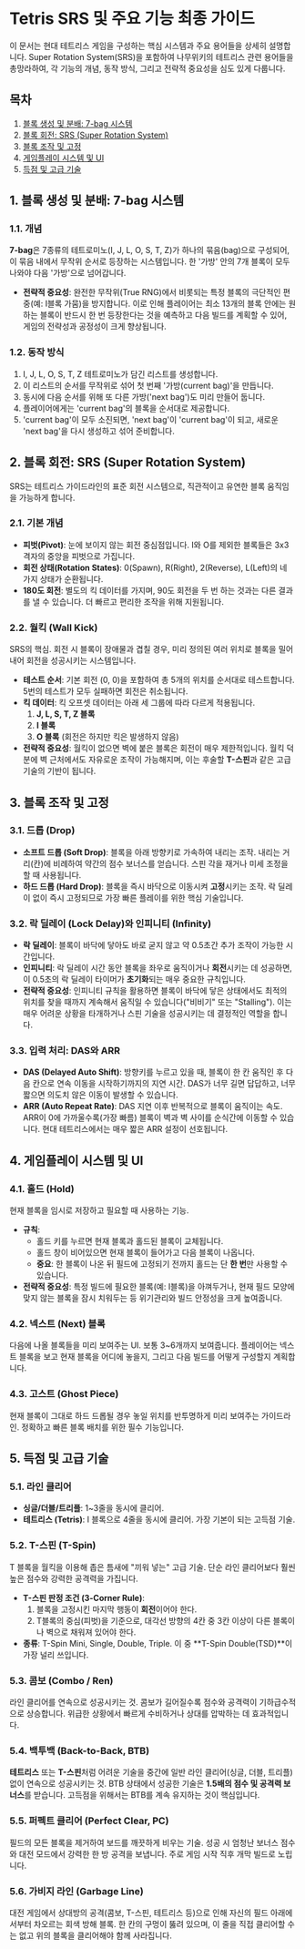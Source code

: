 # **Tetris SRS 및 주요 기능 최종 가이드**

이 문서는 현대 테트리스 게임을 구성하는 핵심 시스템과 주요 용어들을 상세히 설명합니다. Super Rotation System(SRS)을 포함하여 나무위키의 테트리스 관련 용어들을 총망라하여, 각 기능의 개념, 동작 방식, 그리고 전략적 중요성을 심도 있게 다룹니다.

## **목차**

1. [블록 생성 및 분배: 7-bag 시스템](https://www.google.com/search?q=%231-%EB%B8%94%EB%A1%9D-%EC%83%9D%EC%84%B1-%EB%B0%8F-%EB%B6%84%EB%B0%B0-7-bag-%EC%8B%9C%EC%8A%A4%ED%85%9C)  
2. [블록 회전: SRS (Super Rotation System)](https://www.google.com/search?q=%232-%EB%B8%94%EB%A1%9D-%ED%9A%8C%EC%A0%84-srs-super-rotation-system)  
3. [블록 조작 및 고정](https://www.google.com/search?q=%233-%EB%B8%94%EB%A1%9D-%EC%A1%B0%EC%9E%91-%EB%B0%8F-%EA%B3%A0%EC%A0%95)  
4. [게임플레이 시스템 및 UI](https://www.google.com/search?q=%234-%EA%B2%8C%EC%9E%84%ED%94%8C%EB%A0%88%EC%9D%B4-%EC%8B%9C%EC%8A%A4%ED%85%9C-%EB%B0%8F-ui)  
5. [득점 및 고급 기술](https://www.google.com/search?q=%235-%EB%93%9D%EC%A0%90-%EB%B0%8F-%EA%B3%A0%EA%B8%89-%EA%B8%B0%EC%88%A0)

## **1\. 블록 생성 및 분배: 7-bag 시스템**

### **1.1. 개념**

**7-bag**은 7종류의 테트로미노(I, J, L, O, S, T, Z)가 하나의 묶음(bag)으로 구성되어, 이 묶음 내에서 무작위 순서로 등장하는 시스템입니다. 한 '가방' 안의 7개 블록이 모두 나와야 다음 '가방'으로 넘어갑니다.

* **전략적 중요성**: 완전한 무작위(True RNG)에서 비롯되는 특정 블록의 극단적인 편중(예: I블록 가뭄)을 방지합니다. 이로 인해 플레이어는 최소 13개의 블록 안에는 원하는 블록이 반드시 한 번 등장한다는 것을 예측하고 다음 빌드를 계획할 수 있어, 게임의 전략성과 공정성이 크게 향상됩니다.

### **1.2. 동작 방식**

1. I, J, L, O, S, T, Z 테트로미노가 담긴 리스트를 생성합니다.  
2. 이 리스트의 순서를 무작위로 섞어 첫 번째 '가방(current bag)'을 만듭니다.  
3. 동시에 다음 순서를 위해 또 다른 가방('next bag')도 미리 만들어 둡니다.  
4. 플레이어에게는 'current bag'의 블록을 순서대로 제공합니다.  
5. 'current bag'이 모두 소진되면, 'next bag'이 'current bag'이 되고, 새로운 'next bag'을 다시 생성하고 섞어 준비합니다.

## **2\. 블록 회전: SRS (Super Rotation System)**

SRS는 테트리스 가이드라인의 표준 회전 시스템으로, 직관적이고 유연한 블록 움직임을 가능하게 합니다.

### **2.1. 기본 개념**

* **피벗(Pivot)**: 눈에 보이지 않는 회전 중심점입니다. I와 O를 제외한 블록들은 3x3 격자의 중앙을 피벗으로 가집니다.  
* **회전 상태(Rotation States)**: 0(Spawn), R(Right), 2(Reverse), L(Left)의 네 가지 상태가 순환됩니다.  
* **180도 회전**: 별도의 킥 데이터를 가지며, 90도 회전을 두 번 하는 것과는 다른 결과를 낼 수 있습니다. 더 빠르고 편리한 조작을 위해 지원됩니다.

### **2.2. 월킥 (Wall Kick)**

SRS의 핵심. 회전 시 블록이 장애물과 겹칠 경우, 미리 정의된 여러 위치로 블록을 밀어내어 회전을 성공시키는 시스템입니다.

* **테스트 순서**: 기본 회전 (0, 0)을 포함하여 총 5개의 위치를 순서대로 테스트합니다. 5번의 테스트가 모두 실패하면 회전은 취소됩니다.  
* **킥 데이터**: 킥 오프셋 데이터는 아래 세 그룹에 따라 다르게 적용됩니다.  
  1. **J, L, S, T, Z 블록**  
  2. **I 블록**  
  3. **O 블록** (회전은 하지만 킥은 발생하지 않음)  
* **전략적 중요성**: 월킥이 없으면 벽에 붙은 블록은 회전이 매우 제한적입니다. 월킥 덕분에 벽 근처에서도 자유로운 조작이 가능해지며, 이는 후술할 **T-스핀**과 같은 고급 기술의 기반이 됩니다.

## **3\. 블록 조작 및 고정**

### **3.1. 드롭 (Drop)**

* **소프트 드롭 (Soft Drop)**: 블록을 아래 방향키로 가속하여 내리는 조작. 내리는 거리(칸)에 비례하여 약간의 점수 보너스를 얻습니다. 스핀 각을 재거나 미세 조정을 할 때 사용됩니다.  
* **하드 드롭 (Hard Drop)**: 블록을 즉시 바닥으로 이동시켜 **고정**시키는 조작. 락 딜레이 없이 즉시 고정되므로 가장 빠른 플레이를 위한 핵심 기술입니다.

### **3.2. 락 딜레이 (Lock Delay)와 인피니티 (Infinity)**

* **락 딜레이**: 블록이 바닥에 닿아도 바로 굳지 않고 약 0.5초간 추가 조작이 가능한 시간입니다.  
* **인피니티**: 락 딜레이 시간 동안 블록을 좌우로 움직이거나 **회전**시키는 데 성공하면, 이 0.5초의 락 딜레이 타이머가 **초기화**되는 매우 중요한 규칙입니다.  
* **전략적 중요성**: 인피니티 규칙을 활용하면 블록이 바닥에 닿은 상태에서도 최적의 위치를 찾을 때까지 계속해서 움직일 수 있습니다("비비기" 또는 "Stalling"). 이는 매우 어려운 상황을 타개하거나 스핀 기술을 성공시키는 데 결정적인 역할을 합니다.

### **3.3. 입력 처리: DAS와 ARR**

* **DAS (Delayed Auto Shift)**: 방향키를 누르고 있을 때, 블록이 한 칸 움직인 후 다음 칸으로 연속 이동을 시작하기까지의 지연 시간. DAS가 너무 길면 답답하고, 너무 짧으면 의도치 않은 이동이 발생할 수 있습니다.  
* **ARR (Auto Repeat Rate)**: DAS 지연 이후 반복적으로 블록이 움직이는 속도. ARR이 0에 가까울수록(가장 빠름) 블록이 벽과 벽 사이를 순식간에 이동할 수 있습니다. 현대 테트리스에서는 매우 짧은 ARR 설정이 선호됩니다.

## **4\. 게임플레이 시스템 및 UI**

### **4.1. 홀드 (Hold)**

현재 블록을 임시로 저장하고 필요할 때 사용하는 기능.

* **규칙**:  
  * 홀드 키를 누르면 현재 블록과 홀드된 블록이 교체됩니다.  
  * 홀드 창이 비어있으면 현재 블록이 들어가고 다음 블록이 나옵니다.  
  * **중요**: 한 블록이 나온 뒤 필드에 고정되기 전까지 홀드는 단 **한 번**만 사용할 수 있습니다.  
* **전략적 중요성**: 특정 빌드에 필요한 블록(예: I블록)을 아껴두거나, 현재 필드 모양에 맞지 않는 블록을 잠시 치워두는 등 위기관리와 빌드 안정성을 크게 높여줍니다.

### **4.2. 넥스트 (Next) 블록**

다음에 나올 블록들을 미리 보여주는 UI. 보통 3\~6개까지 보여줍니다. 플레이어는 넥스트 블록을 보고 현재 블록을 어디에 놓을지, 그리고 다음 빌드를 어떻게 구성할지 계획합니다.

### **4.3. 고스트 (Ghost Piece)**

현재 블록이 그대로 하드 드롭될 경우 놓일 위치를 반투명하게 미리 보여주는 가이드라인. 정확하고 빠른 블록 배치를 위한 필수 기능입니다.

## **5\. 득점 및 고급 기술**

### **5.1. 라인 클리어**

* **싱글/더블/트리플**: 1\~3줄을 동시에 클리어.  
* **테트리스 (Tetris)**: I 블록으로 4줄을 동시에 클리어. 가장 기본이 되는 고득점 기술.

### **5.2. T-스핀 (T-Spin)**

T 블록을 월킥을 이용해 좁은 틈새에 "끼워 넣는" 고급 기술. 단순 라인 클리어보다 훨씬 높은 점수와 강력한 공격력을 가집니다.

* **T-스핀 판정 조건 (3-Corner Rule)**:  
  1. 블록을 고정시킨 마지막 행동이 **회전**이어야 한다.  
  2. T블록의 중심(피벗)을 기준으로, 대각선 방향의 4칸 중 3칸 이상이 다른 블록이나 벽으로 채워져 있어야 한다.  
* **종류**: T-Spin Mini, Single, Double, Triple. 이 중 \*\*T-Spin Double(TSD)\*\*이 가장 널리 쓰입니다.

### **5.3. 콤보 (Combo / Ren)**

라인 클리어를 연속으로 성공시키는 것. 콤보가 길어질수록 점수와 공격력이 기하급수적으로 상승합니다. 위급한 상황에서 빠르게 수비하거나 상대를 압박하는 데 효과적입니다.

### **5.4. 백투백 (Back-to-Back, BTB)**

**테트리스** 또는 **T-스핀**처럼 어려운 기술을 중간에 일반 라인 클리어(싱글, 더블, 트리플) 없이 연속으로 성공시키는 것. BTB 상태에서 성공한 기술은 **1.5배의 점수 및 공격력 보너스**를 받습니다. 고득점을 위해서는 BTB를 계속 유지하는 것이 핵심입니다.

### **5.5. 퍼펙트 클리어 (Perfect Clear, PC)**

필드의 모든 블록을 제거하여 보드를 깨끗하게 비우는 기술. 성공 시 엄청난 보너스 점수와 대전 모드에서 강력한 한 방 공격을 보냅니다. 주로 게임 시작 직후 개막 빌드로 노립니다.

### **5.6. 가비지 라인 (Garbage Line)**

대전 게임에서 상대방의 공격(콤보, T-스핀, 테트리스 등)으로 인해 자신의 필드 아래에서부터 차오르는 회색 방해 블록. 한 칸의 구멍이 뚫려 있으며, 이 줄을 직접 클리어할 수는 없고 위의 블록을 클리어해야 함께 사라집니다.